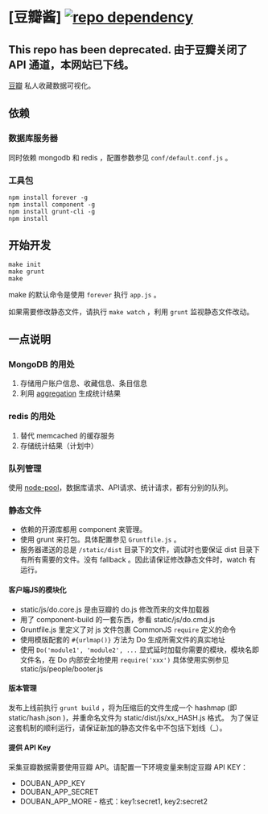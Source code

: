 # [豆瓣酱] [![repo dependency](https://david-dm.org/ktmud/doubanj.png)](https://david-dm.org/ktmud/doubanj)

## This repo has been deprecated. 由于豆瓣关闭了 API 通道，本网站已下线。

[豆瓣](http://www.douban.com) 私人收藏数据可视化。

## 依赖

### 数据库服务器

同时依赖 mongodb 和 redis ，配置参数参见 `conf/default.conf.js` 。

### 工具包

    npm install forever -g
    npm install component -g
    npm install grunt-cli -g
    npm install

## 开始开发

    make init
    make grunt
    make

make 的默认命令是使用 `forever` 执行 `app.js` 。

如果需要修改静态文件，请执行 `make watch` ，利用 `grunt` 监视静态文件改动。

## 一点说明

### MongoDB 的用处

  1. 存储用户账户信息、收藏信息、条目信息
  2. 利用 [aggregation](http://docs.mongodb.org/manual/applications/aggregation/) 生成统计结果

### redis 的用处

  1. 替代 memcached 的缓存服务
  2. 存储统计结果（计划中）

### 队列管理

使用 [node-pool](https://github.com/coopernurse/node-pool)，数据库请求、API请求、统计请求，都有分别的队列。

### 静态文件

  - 依赖的开源库都用 component 来管理。 
  - 使用 grunt 来打包。具体配置参见 `Gruntfile.js` 。
  - 服务器递送的总是 `/static/dist` 目录下的文件，调试时也要保证 dist 目录下有所有需要的文件。没有 fallback 。因此请保证修改静态文件时，watch 有运行。

#### 客户端JS的模块化

  - static/js/do.core.js 是由豆瓣的 do.js 修改而来的文件加载器
  - 用了 component-build 的一套东西，参看 static/js/do.cmd.js
  - Gruntfile.js 里定义了对 js 文件包裹 CommonJS `require` 定义的命令
  - 使用模版配套的 `#{urlmap()}` 方法为 Do 生成所需文件的真实地址
  - 使用 `Do('module1', 'module2', ...` 显式延时加载你需要的模块，模块名即文件名，在 Do 内部安全地使用 `require('xxx')`
    具体使用实例参见 static/js/people/booter.js

#### 版本管理

发布上线前执行 `grunt build` ，将为压缩后的文件生成一个 hashmap (即 static/hash.json )，并重命名文件为 static/dist/js/xx\_HASH.js 格式。
为了保证这套机制的顺利运行，请保证新加的静态文件名中不包括下划线（\_）。

#### 提供 API Key

采集豆瓣数据需要使用豆瓣 API。请配置一下环境变量来制定豆瓣 API KEY：

- DOUBAN_APP_KEY
- DOUBAN_APP_SECRET
- DOUBAN_APP_MORE    - 格式：key1:secret1, key2:secret2
